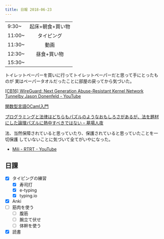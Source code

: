 ```yaml
---
title: 日報 2018-06-23
---
```


|||
|:-|:-:|
|9:30~|起床+朝食+買い物|
|11:00~|タイピング|
|11:30~|動画|
|12:30~|昼食+買い物|
|15:30~||

トイレットペーパーを買いに行ってトイレットペーパーだと思って手にとったものが
実はペーパータオルだったことに部屋の戻ってから気づいた。

[[CB16] WireGuard: Next Generation Abuse-Resistant Kernel Network Tunnelby Jason Donenfeld - YouTube](https://www.youtube.com/watch?v=eYztYCbV_8U)

[関数型言語OCaml入門](https://www.math.nagoya-u.ac.jp/~garrigue/lecture/tsukuba13/tsukuba.pdf)

[プログラミングと法律はどちらもパズルのようなおもしろさがあるが、法を題材にした論理パズルに熱中すべきではない – 墓場人夜](https://hakabahitoyo.wordpress.com/2018/06/19/faphilia-puzzles/)

法、当然保障されていると思っていたり、保護されていると思っていたことを一切保護
していないことに気づいて全てがいやになった。

- [Mili - RTRT - YouTube](https://www.youtube.com/watch?v=IcpzqZrpLVM)

## 日課

- [x] タイピングの練習
	+ [x] 寿司打
	+ [x] e-typing
	+ [x] typing.io
- [x] Anki
- [ ] 筋肉を使う
	+ [ ] 腹筋
	+ [ ] 腕立て伏せ
	+ [ ] 体幹を使う
- [x] 読書
